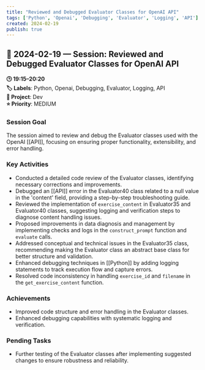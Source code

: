 ```yaml
---
title: "Reviewed and Debugged Evaluator Classes for OpenAI API"
tags: ['Python', 'Openai', 'Debugging', 'Evaluator', 'Logging', 'API']
created: 2024-02-19
publish: true
---
```


## 📅 2024-02-19 — Session: Reviewed and Debugged Evaluator Classes for OpenAI API

**🕒 19:15–20:20**  
**🏷️ Labels**: Python, Openai, Debugging, Evaluator, Logging, API  
**📂 Project**: Dev  
**⭐ Priority**: MEDIUM  


### Session Goal
The session aimed to review and debug the Evaluator classes used with the OpenAI [[API]], focusing on ensuring proper functionality, extensibility, and error handling.

### Key Activities
- Conducted a detailed code review of the Evaluator classes, identifying necessary corrections and improvements.
- Debugged an [[API]] error in the Evaluator40 class related to a null value in the 'content' field, providing a step-by-step troubleshooting guide.
- Reviewed the implementation of `exercise_content` in Evaluator35 and Evaluator40 classes, suggesting logging and verification steps to diagnose content handling issues.
- Proposed improvements in data diagnosis and management by implementing checks and logs in the `construct_prompt` function and `evaluate` calls.
- Addressed conceptual and technical issues in the Evaluator35 class, recommending making the Evaluator class an abstract base class for better structure and validation.
- Enhanced debugging techniques in [[Python]] by adding logging statements to track execution flow and capture errors.
- Resolved code inconsistency in handling `exercise_id` and `filename` in the `get_exercise_content` function.

### Achievements
- Improved code structure and error handling in the Evaluator classes.
- Enhanced debugging capabilities with systematic logging and verification.

### Pending Tasks
- Further testing of the Evaluator classes after implementing suggested changes to ensure robustness and reliability.

